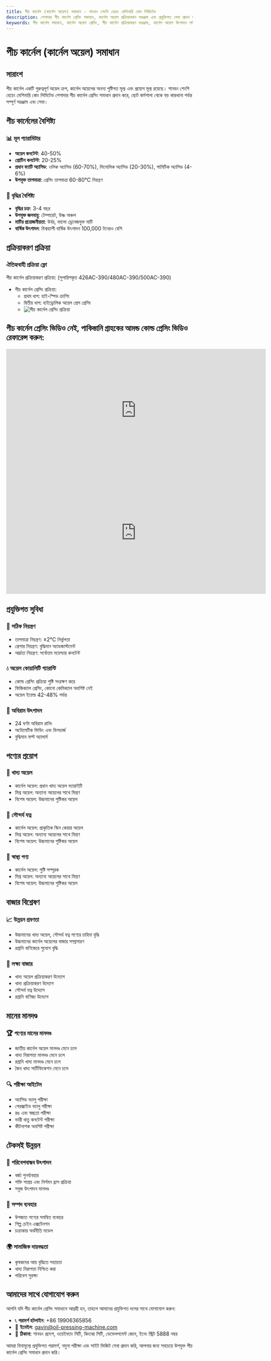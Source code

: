 ```yaml
---
title: পীচ কার্নেল (কার্নেল অয়েল) সমাধান - শানডং শেংশি হেচেং মেশিনারি কোং লিমিটেড
description: পেশাদার পীচ কার্নেল প্রেসিং সমাধান, কার্নেল অয়েল প্রক্রিয়াকরণ সরঞ্জাম এবং প্রযুক্তিগত সেবা প্রদান করে, অয়েল কনটেন্ট 40-50%, ওলিক অ্যাসিড সমৃদ্ধ, কোল্ড প্রেসিং প্রক্রিয়া ব্যবহার করে পুষ্টি সংরক্ষণ করে, উচ্চমানের খাদ্য অয়েল এবং সৌন্দর্য যত্ন পণ্যের চাহিদা পূরণ করে।
keywords: পীচ কার্নেল সমাধান, কার্নেল অয়েল প্রেসিং, পীচ কার্নেল প্রক্রিয়াকরণ সরঞ্জাম, কার্নেল অয়েল উৎপাদন লাইন, পীচ কার্নেল কোল্ড প্রেসিং প্রক্রিয়া, পীচ কার্নেল প্রেসিং মেশিন, কার্নেল অয়েল নিষ্কাশন, পীচ কার্নেল অয়েল প্রক্রিয়াকরণ, কার্নেল অয়েল প্রেসিং সরঞ্জাম, কার্নেল অয়েল উৎপাদন সরঞ্জাম
---
```


# পীচ কার্নেল (কার্নেল অয়েল) সমাধান

## সারাংশ

পীচ কার্নেল একটি গুরুত্বপূর্ণ অয়েল ক্রপ, কার্নেল অয়েলের অনন্য পুষ্টিগত মূল্য এবং প্রয়োগ মূল্য রয়েছে। শানডং শেংশি হেচেং মেশিনারি কোং লিমিটেড পেশাদার পীচ কার্নেল প্রেসিং সমাধান প্রদান করে, ছোট কর্মশালা থেকে বড় কারখানা পর্যন্ত সম্পূর্ণ সরঞ্জাম এবং সেবা।

## পীচ কার্নেলের বৈশিষ্ট্য

### 📊 মূল প্যারামিটার
- **অয়েল কনটেন্ট**: 40-50%
- **প্রোটিন কনটেন্ট**: 20-25%
- **প্রধান ফ্যাটি অ্যাসিড**: ওলিক অ্যাসিড (60-70%), লিনোলিক অ্যাসিড (20-30%), পামিটিক অ্যাসিড (4-6%)
- **উপযুক্ত তাপমাত্রা**: প্রেসিং তাপমাত্রা 60-80℃ নিয়ন্ত্রণ

### 🌱 বৃদ্ধির বৈশিষ্ট্য
- **বৃদ্ধির চক্র**: 3-4 বছর
- **উপযুক্ত জলবায়ু**: টেম্পারেট, উষ্ণ অঞ্চল
- **মাটির প্রয়োজনীয়তা**: উর্বর, ভালো ড্রেনেজযুক্ত মাটি
- **বার্ষিক উৎপাদন**: বিশ্বব্যাপী বার্ষিক উৎপাদন 100,000 টনেরও বেশি

## প্রক্রিয়াকরণ প্রক্রিয়া

### ঐতিহ্যবাহী প্রক্রিয়া ফ্লো
পীচ কার্নেল প্রক্রিয়াকরণ প্রক্রিয়া: (সুপারিশকৃত 426AC-390/480AC-390/500AC-390)
 + পীচ কার্নেল প্রেসিং প্রক্রিয়া:
     + প্রথম ধাপ: হাই-স্পিড ক্রাশিং
     + দ্বিতীয় ধাপ: হাইড্রোলিক অয়েল প্রেস প্রেসিং
   + ![পীচ কার্নেল প্রেসিং প্রক্রিয়া](/images/桃仁冷榨工艺概览_An%20Overview%20of%20the%20cold-pressing%20Process%20of%20Peach%20Kernels.png)

## পীচ কার্নেল প্রেসিং ভিডিও নেই, পাকিস্তানি গ্রাহকের আমন্ড কোল্ড প্রেসিং ভিডিও রেফারেন্স করুন:
<div class="video-container">
  <iframe width="700" height="330" src="https://www.youtube.com/embed/rM4hgCIApAg" frameborder="0" allow="accelerometer; autoplay; clipboard-write; encrypted-media; gyroscope; picture-in-picture" allowfullscreen></iframe>
</div>
<div class="video-container">
  <iframe width="700" height="330" src="https://www.youtube.com/embed/kSeQ570mtvo" frameborder="0" allow="accelerometer; autoplay; clipboard-write; encrypted-media; gyroscope; picture-in-picture" allowfullscreen></iframe>
</div>

## প্রযুক্তিগত সুবিধা

### 🎯 সঠিক নিয়ন্ত্রণ
- তাপমাত্রা নিয়ন্ত্রণ: ±2℃ নির্ভুলতা
- প্রেশার নিয়ন্ত্রণ: বুদ্ধিমান অ্যাডজাস্টমেন্ট
- আর্দ্রতা নিয়ন্ত্রণ: সর্বোত্তম ময়েশ্চার কনটেন্ট

### 💧 অয়েল কোয়ালিটি গ্যারান্টি
- কোল্ড প্রেসিং প্রক্রিয়া পুষ্টি সংরক্ষণ করে
- ফিজিক্যাল প্রেসিং, কোনো কেমিক্যাল অবশিষ্ট নেই
- অয়েল ইয়েল্ড 42-48% পর্যন্ত

### 🔄 অবিরাম উৎপাদন
- 24 ঘণ্টা অবিরাম রানিং
- অটোমেটিক ফিডিং এবং ডিসচার্জ
- বুদ্ধিমান ফল্ট অ্যালার্ম

## পণ্যের প্রয়োগ

### 🍳 খাদ্য অয়েল
- কার্নেল অয়েল: প্রধান খাদ্য অয়েল ভ্যারাইটি
- মিশ্র অয়েল: অন্যান্য অয়েলের সাথে মিশ্রণ
- বিশেষ অয়েল: উচ্চমানের পুষ্টিকর অয়েল

### 💄 সৌন্দর্য যত্ন
- কার্নেল অয়েল: প্রাকৃতিক স্কিন কেয়ার অয়েল
- মিশ্র অয়েল: অন্যান্য অয়েলের সাথে মিশ্রণ
- বিশেষ অয়েল: উচ্চমানের পুষ্টিকর অয়েল

### 💊 স্বাস্থ্য পণ্য
- কার্নেল অয়েল: পুষ্টি সম্পূরক
- মিশ্র অয়েল: অন্যান্য অয়েলের সাথে মিশ্রণ
- বিশেষ অয়েল: উচ্চমানের পুষ্টিকর অয়েল

## বাজার বিশ্লেষণ

### 📈 উন্নয়ন প্রবণতা
- উচ্চমানের খাদ্য অয়েল, সৌন্দর্য যত্ন পণ্যের চাহিদা বৃদ্ধি
- উচ্চমানের কার্নেল অয়েলের বাজার সম্প্রসারণ
- রপ্তানি বাণিজ্যের সুযোগ বৃদ্ধি

### 🎯 লক্ষ্য বাজার
- খাদ্য অয়েল প্রক্রিয়াকরণ উদ্যোগ
- খাদ্য প্রক্রিয়াকরণ উদ্যোগ
- সৌন্দর্য যত্ন উদ্যোগ
- রপ্তানি বাণিজ্য উদ্যোগ

## মানের মানদণ্ড

### 🏆 পণ্যের মানের মানদণ্ড
- জাতীয় কার্নেল অয়েল মানদণ্ড মেনে চলে
- খাদ্য নিরাপত্তা মানদণ্ড মেনে চলে
- রপ্তানি খাদ্য মানদণ্ড মেনে চলে
- জৈব খাদ্য সার্টিফিকেশন মেনে চলে

### 🔍 পরীক্ষা আইটেম
- অ্যাসিড ভ্যালু পরীক্ষা
- পেরক্সাইড ভ্যালু পরীক্ষা
- রঙ এবং স্বচ্ছতা পরীক্ষা
- ভারী ধাতু কনটেন্ট পরীক্ষা
- কীটনাশক অবশিষ্ট পরীক্ষা

## টেকসই উন্নয়ন

### 🌱 পরিবেশবান্ধব উৎপাদন
- বর্জ্য পুনর্ব্যবহার
- শক্তি সাশ্রয় এবং নির্গমন হ্রাস প্রক্রিয়া
- সবুজ উৎপাদন মানদণ্ড

### 🔄 সম্পদ ব্যবহার
- উপজাত পণ্যের সমন্বিত ব্যবহার
- শিল্প চেইন এক্সটেনশন
- চক্রাকার অর্থনীতি মডেল

### 🌍 সামাজিক দায়বদ্ধতা
- কৃষকদের আয় বৃদ্ধিতে সহায়তা
- খাদ্য নিরাপত্তা নিশ্চিত করা
- পরিবেশ সুরক্ষা

## আমাদের সাথে যোগাযোগ করুন

আপনি যদি পীচ কার্নেল প্রেসিং সমাধানে আগ্রহী হন, তাহলে আমাদের প্রযুক্তিগত দলের সাথে যোগাযোগ করুন:

- 📞 **পরামর্শ হটলাইন**: +86 19906365856
- 📧 **ইমেইল**: gavin@oil-pressing-machine.com
- 📍 **ঠিকানা**: শানডং প্রদেশ, ওয়েইফ্যাং সিটি, কিংঝো সিটি, ডেভেলপমেন্ট জোন, ইনেং স্ট্রিট 5888 নম্বর

আমরা বিনামূল্যে প্রযুক্তিগত পরামর্শ, নমুনা পরীক্ষা এবং সাইট ভিজিট সেবা প্রদান করি, আপনার জন্য সবচেয়ে উপযুক্ত পীচ কার্নেল প্রেসিং সমাধান প্রদান করি।